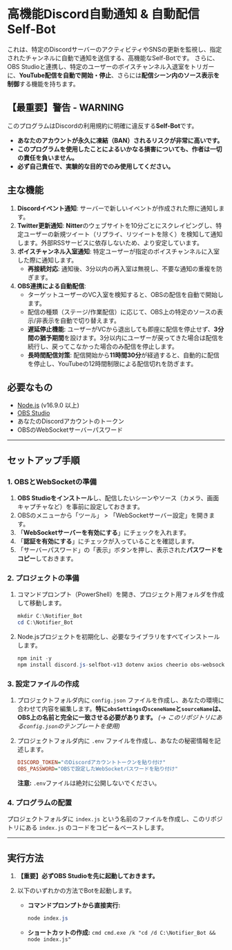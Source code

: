 # 高機能Discord自動通知 & 自動配信Self-Bot

これは、特定のDiscordサーバーのアクティビティやSNSの更新を監視し、指定されたチャンネルに自動で通知を送信する、高機能なSelf-Botです。
さらに、OBS Studioと連携し、特定のユーザーのボイスチャンネル入退室をトリガーに、**YouTube配信を自動で開始・停止**、さらには**配信シーン内のソース表示を制御**する機能を持ちます。

## 【最重要】警告 - WARNING

このプログラムはDiscordの利用規約に明確に違反する**Self-Bot**です。

*   **あなたのアカウントが永久に凍結（BAN）されるリスクが非常に高いです。**
*   **このプログラムを使用したことによるいかなる損害についても、作者は一切の責任を負いません。**
*   **必ず自己責任で、実験的な目的でのみ使用してください。**

## 主な機能

1.  **Discordイベント通知**: サーバーで新しいイベントが作成された際に通知します。
2.  **Twitter更新通知**: **Nitter**のウェブサイトを10分ごとにスクレイピングし、特定ユーザーの新規ツイート（リプライ、リツイートを除く）を検知して通知します。外部RSSサービスに依存しないため、より安定しています。
3.  **ボイスチャンネル入室通知**: 特定ユーザーが指定のボイスチャンネルに入室した際に通知します。
    *   **再接続対応**: 通知後、3分以内の再入室は無視し、不要な通知の重複を防ぎます。
4.  **OBS連携による自動配信**:
    *   ターゲットユーザーのVC入室を検知すると、OBSの配信を自動で開始します。
    *   配信の種類（ステージ/作業配信）に応じて、OBS上の特定のソースの表示/非表示を自動で切り替えます。
    *   **遅延停止機能**: ユーザーがVCから退出しても即座に配信を停止せず、**3分間の猶予期間**を設けます。3分以内にユーザーが戻ってきた場合は配信を続行し、戻ってこなかった場合のみ配信を停止します。
    *   **長時間配信対策**: 配信開始から**11時間30分**が経過すると、自動的に配信を停止し、YouTubeの12時間制限による配信切れを防ぎます。

## 必要なもの

*   [Node.js](https://nodejs.org/ja) (v16.9.0 以上)
*   [OBS Studio](https://obsproject.com/ja)
*   あなたのDiscordアカウントのトークン
*   OBSのWebSocketサーバーパスワード

---

## セットアップ手順

### 1. OBSとWebSocketの準備

1.  **OBS Studioをインストール**し、配信したいシーンやソース（カメラ、画面キャプチャなど）を事前に設定しておきます。
2.  OBSのメニューから「ツール」 > 「WebSocketサーバー設定」を開きます。
3.  「**WebSocketサーバーを有効にする**」にチェックを入れます。
4.  「**認証を有効にする**」にチェックが入っていることを確認します。
5.  「サーバーパスワード」の「表示」ボタンを押し、表示された**パスワードをコピー**しておきます。

### 2. プロジェクトの準備

1.  コマンドプロンプト（PowerShell）を開き、プロジェクト用フォルダを作成して移動します。
    ```powershell
    mkdir C:\Notifier_Bot
    cd C:\Notifier_Bot
    ```
2.  Node.jsプロジェクトを初期化し、必要なライブラリをすべてインストールします。
    ```powershell
    npm init -y
    npm install discord.js-selfbot-v13 dotenv axios cheerio obs-websocket-js
    ```

### 3. 設定ファイルの作成

1.  プロジェクトフォルダ内に `config.json` ファイルを作成し、あなたの環境に合わせて内容を編集します。**特に`obsSettings`の`sceneName`と`sourceName`は、OBS上の名前と完全に一致させる必要があります。**
    *(→ このリポジトリにある`config.json`のテンプレートを使用)*

2.  プロジェクトフォルダ内に `.env` ファイルを作成し、あなたの秘密情報を記述します。
    ```ini
    DISCORD_TOKEN="のDiscordアカウントトークンを貼り付け"
    OBS_PASSWORD="OBSで設定したWebSocketパスワードを貼り付け"
    ```
    **注意:** `.env`ファイルは絶対に公開しないでください。

### 4. プログラムの配置

プロジェクトフォルダに `index.js` という名前のファイルを作成し、このリポジトリにある `index.js` のコードをコピー＆ペーストします。

---

## 実行方法

1.  **【重要】必ずOBS Studioを先に起動しておきます。**
2.  以下のいずれかの方法でBotを起動します。

    *   **コマンドプロンプトから直接実行:**
        ```powershell
        node index.js
        ```

    *   **ショートカットの作成:**
            ```cmd
            cmd.exe /k "cd /d C:\Notifier_Bot && node index.js"
            ```
